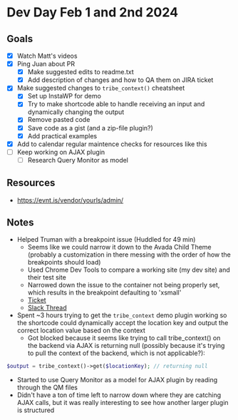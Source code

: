 # Dev Day Feb 1 and 2nd 2024

## Goals
- [x] Watch Matt's videos
- [x] Ping Juan about PR 
  - [x] Make suggested edits to readme.txt
  - [x] Add description of changes and how to QA them on JIRA ticket
- [x] Make suggested changes to `tribe_context()` cheatsheet
  - [x] Set up InstaWP for demo
  - [x] Try to make shortcode able to handle receiving an input and dynamically changing the output 
  - [x] Remove pasted code 
  - [x] Save code as a gist (and a zip-file plugin?)
  - [x] Add practical examples 
- [x] Add to calendar regular maintence checks for resources like this 
- [ ] Keep working on AJAX plugin 
  - [ ] Research Query Monitor as model 

## Resources
- https://evnt.is/vendor/yourls/admin/ 

## Notes
- Helped Truman with a breakpoint issue (Huddled for 49 min)
  - Seems like we could narrow it down to the Avada Child Theme (probably a customization in there messing with the order of how the breakpoints should load)
  - Used Chrome Dev Tools to compare a working site (my dev site) and their test site
  - Narrowed down the issue to the container not being properly set, which results in the breakpoint defaulting to 'xsmall'
  - [Ticket](https://ithemeshelp.zendesk.com/agent/tickets/560304 )
  - [Slack Thread](https://lw.slack.com/archives/C01T0TSD4SC/p1706889837946709)
- Spent ~3 hours trying to get the `tribe_context` demo plugin working so the shortcode could dynamically accept the location key and output the correct location value based on the context
  - Got blocked because it seems like trying to call tribe_context() on the backend via AJAX is returning null (possibly because it's trying to pull the context of the backend, which is not applicable?):
```php
$output = tribe_context()->get($locationKey); // returning null
```
-  Started to use Query Monitor as a model for AJAX plugin by reading through the QM files 
  - Didn't have a ton of time left to narrow down where they are catching AJAX calls, but it was really interesting to see how another larger plugin is structured
